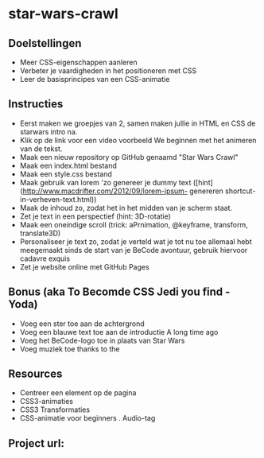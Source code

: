 # star-wars-crawl
## Doelstellingen
- Meer CSS-eigenschappen aanleren
- Verbeter je vaardigheden in het positioneren met CSS
- Leer de basisprincipes van een CSS-animatie

## Instructies
- Eerst maken we groepjes van 2, samen maken jullie in HTML en CSS de starwars intro na. 
- Klik op de link voor een video voorbeeld We beginnen met het animeren van de tekst.
- Maak een nieuw repository op GitHub genaamd "Star Wars Crawl"
- Maak een index.html bestand
- Maak een style.css bestand
- Maak gebruik van lorem 'zo genereer je dummy text ([hint](http://www.macdrifter.com/2012/09/lorem-ipsum- genereren shortcut-in-verheven-text.html))
- Maak de inhoud zo, zodat het in het midden van je scherm staat.
- Zet je text in een perspectief (hint: 3D-rotatie)
- Maak een oneindige scroll (trick: aPrnimation, @keyframe, transform, translate3D)
- Personaliseer je text zo, zodat je verteld wat je tot nu toe allemaal hebt meegemaakt sinds de start van je BeCode avontuur, gebruik hiervoor cadavre exquis
- Zet je website online met GitHub Pages

## Bonus (aka To Becomde CSS Jedi you find - Yoda)
- Voeg een ster toe aan de achtergrond
- Voeg een blauwe text toe aan de introductie A long time ago
- Voeg het BeCode-logo toe in plaats van Star Wars
- Voeg muziek toe thanks to the <audio> tag

## Resources
- Centreer een element op de pagina
- CSS3-animaties
- CSS3 Transformaties
- CSS-animatie voor beginners
. Audio-tag

## Project url:
